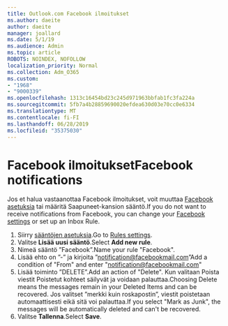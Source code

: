 ```yaml
---
title: Outlook.com Facebook ilmoitukset
ms.author: daeite
author: daeite
manager: joallard
ms.date: 5/1/19
ms.audience: Admin
ms.topic: article
ROBOTS: NOINDEX, NOFOLLOW
localization_priority: Normal
ms.collection: Adm_O365
ms.custom:
- "1968"
- "9000339"
ms.openlocfilehash: 1313c16454bd23c245d971963bbfab1fc3fa224a
ms.sourcegitcommit: 5fb7a4b28859690020efdea630d03e70cc0e6334
ms.translationtype: MT
ms.contentlocale: fi-FI
ms.lasthandoff: 06/28/2019
ms.locfileid: "35375030"
---
```

# <a name="facebook-notifications"></a><span data-ttu-id="d4776-102">Facebook ilmoitukset</span><span class="sxs-lookup"><span data-stu-id="d4776-102">Facebook notifications</span></span>

<span data-ttu-id="d4776-103">Jos et halua vastaanottaa Facebook ilmoitukset, voit muuttaa [Facebook asetuksia](https://www.facebook.com/settings?tab=notifications) tai määritä Saapuneet-kansion sääntö.</span><span class="sxs-lookup"><span data-stu-id="d4776-103">If you do not want to receive notifications from Facebook, you can change your [Facebook settings](https://www.facebook.com/settings?tab=notifications) or set up an Inbox Rule.</span></span>

1. <span data-ttu-id="d4776-104">Siirry [sääntöjen asetuksia](https://outlook.live.com/mail/options/mail/rules/inboxRules).</span><span class="sxs-lookup"><span data-stu-id="d4776-104">Go to [Rules settings](https://outlook.live.com/mail/options/mail/rules/inboxRules).</span></span>
1. <span data-ttu-id="d4776-105">Valitse **Lisää uusi sääntö**.</span><span class="sxs-lookup"><span data-stu-id="d4776-105">Select **Add new rule**.</span></span>
1. <span data-ttu-id="d4776-106">Nimeä sääntö ”Facebook”.</span><span class="sxs-lookup"><span data-stu-id="d4776-106">Name your rule "Facebook".</span></span>
1. <span data-ttu-id="d4776-107">Lisää ehto on ”-” ja kirjoita ”notification@facebookmail.com”</span><span class="sxs-lookup"><span data-stu-id="d4776-107">Add a condition of "From" and enter "notification@facebookmail.com"</span></span>
1. <span data-ttu-id="d4776-108">Lisää toiminto ”DELETE”.</span><span class="sxs-lookup"><span data-stu-id="d4776-108">Add an action of "Delete".</span></span> <span data-ttu-id="d4776-109">Kun valitaan Poista viestit Poistetut kohteet säilyvät ja voidaan palauttaa.</span><span class="sxs-lookup"><span data-stu-id="d4776-109">Choosing Delete means the messages remain in your Deleted Items and can be recovered.</span></span> <span data-ttu-id="d4776-110">Jos valitset ”merkki kuin roskapostin”, viestit poistetaan automaattisesti eikä sitä voi palauttaa.</span><span class="sxs-lookup"><span data-stu-id="d4776-110">If you select "Mark as Junk", the messages will be automatically deleted and can't be recovered.</span></span>
1. <span data-ttu-id="d4776-111">Valitse **Tallenna**.</span><span class="sxs-lookup"><span data-stu-id="d4776-111">Select **Save**.</span></span>